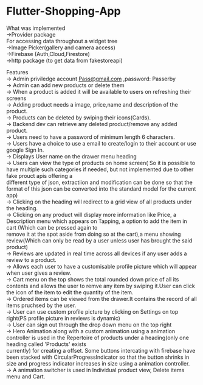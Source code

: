 # Flutter-Shopping-App


What was implemented  
->Provider package  
For accessing data throughout a widget tree  
->Image Picker(gallery and camera access)  
->Firebase (Auth,Cloud,Firestore)  
->http package (to get data from fakestoreapi)  

Features  
-> Admin priviledge account Pass@gmail.com ,password: Passerby  
-> Admin can add new products or delete them  
-> When a product is added it will be available to users on refreshing their screens  
-> Adding product needs a image, price,name and description of the product.  
-> Products can be deleted by swiping their icons(Cards).  
-> Backend dev can retrieve any deleted product/remove any added product.   
-> Users need to have a password of minimum length 6 characters.  
-> Users have a choice to use a email to create/login to their account or use google Sign In.  
-> Displays User name on the drawer menu heading  
-> Users can view the type of products on home screen( So it is possible to have multiple such categories if needed, but not implemented due to other fake prouct apis offering a   
different type of json, extractiion and modification can be done so that the format of this json can be converted into the standard model for the current app)  
-> Clicking on the heading will redirect to a grid view of all products under the heading.  
-> Clicking on any product will display more information like Price, a Description menu which appears on Tapping, a option to add the item in cart (Which can be pressed again to  
remove it at the spot aside from doing so at the cart),a menu showing review(Which can only be read by a user unless user has brought the said product)  
-> Reviews are updated in real time across all devices if any user adds a review to a product.  
-> Allows each user to have a customisable profile picture which will appear when user gives a review.   
-> Cart menu on the top shows the total rounded down price of all its contents and allows the user to remve any item by swiping it.User can click the icon of the item to edit the   quantity of the item.  
-> Ordered items can be viewed from the drawer.It contains the record of all items pruchsed by the user.  
-> User can use custom profile picture by clicking on Settings on top right(PS profile picture in reviews is dynamic)   
-> User can sign out through the drop down menu on the top right  
-> Hero Animation along with a custom animation using a animation controller is used in the Repertoire of products under a heading(only one heading called 'Products' exists  
currently) for creating a offset. Some buttons intercating with firebase have been stacked with CircularProgressIndicator so that the button shrinks in size and progress indicator   increases in size using a animation controller.  
-> A animation switcher is used in Individual product view, Delete items menu and Cart.  
